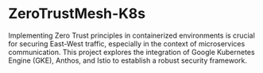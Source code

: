 # ZeroTrustMesh-K8s
Implementing Zero Trust principles in containerized environments is crucial for securing East-West traffic, especially in the context of microservices communication. This project explores the integration of Google Kubernetes Engine (GKE), Anthos, and Istio to establish a robust security framework. 
